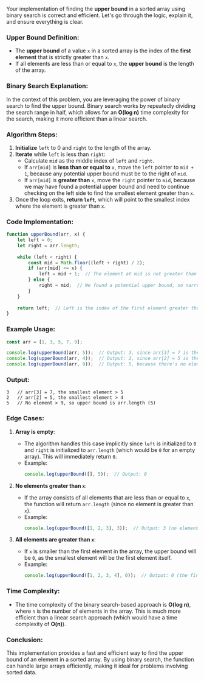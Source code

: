 Your implementation of finding the **upper bound** in a sorted array using binary search is correct and efficient. Let's go through the logic, explain it, and ensure everything is clear.

### **Upper Bound Definition**:
- The **upper bound** of a value `x` in a sorted array is the index of the **first element** that is strictly greater than `x`.
- If all elements are less than or equal to `x`, the **upper bound** is the length of the array.

### **Binary Search Explanation**:
In the context of this problem, you are leveraging the power of binary search to find the upper bound. Binary search works by repeatedly dividing the search range in half, which allows for an **O(log n)** time complexity for the search, making it more efficient than a linear search.

### **Algorithm Steps**:
1. **Initialize** `left` to 0 and `right` to the length of the array.
2. **Iterate** while `left` is less than `right`:
   - Calculate `mid` as the middle index of `left` and `right`.
   - If `arr[mid]` is **less than or equal to** `x`, move the `left` pointer to `mid + 1`, because any potential upper bound must be to the right of `mid`.
   - If `arr[mid]` is **greater than** `x`, move the `right` pointer to `mid`, because we may have found a potential upper bound and need to continue checking on the left side to find the smallest element greater than `x`.
3. Once the loop exits, **return `left`**, which will point to the smallest index where the element is greater than `x`.

### **Code Implementation**:
```javascript
function upperBound(arr, x) {
    let left = 0;
    let right = arr.length;
  
    while (left < right) {
        const mid = Math.floor((left + right) / 2);
        if (arr[mid] <= x) {
            left = mid + 1;  // The element at mid is not greater than x, so move right
        } else {
            right = mid;  // We found a potential upper bound, so narrow the search to the left half
        }
    }
  
    return left;  // Left is the index of the first element greater than x
}
```

### **Example Usage**:

```javascript
const arr = [1, 3, 5, 7, 9];

console.log(upperBound(arr, 5));  // Output: 3, since arr[3] = 7 is the smallest element greater than 5.
console.log(upperBound(arr, 4));  // Output: 2, since arr[2] = 5 is the smallest element greater than 4.
console.log(upperBound(arr, 9));  // Output: 5, because there's no element greater than 9, so the upper bound is the length of the array.
```

### **Output**:
```
3   // arr[3] = 7, the smallest element > 5
2   // arr[2] = 5, the smallest element > 4
5   // No element > 9, so upper bound is arr.length (5)
```

### **Edge Cases**:
1. **Array is empty**:
   - The algorithm handles this case implicitly since `left` is initialized to `0` and `right` is initialized to `arr.length` (which would be `0` for an empty array). This will immediately return `0`.
   - Example:
     ```javascript
     console.log(upperBound([], 5));  // Output: 0
     ```

2. **No elements greater than `x`**:
   - If the array consists of all elements that are less than or equal to `x`, the function will return `arr.length` (since no element is greater than `x`).
   - Example:
     ```javascript
     console.log(upperBound([1, 2, 3], 3));  // Output: 3 (no element greater than 3)
     ```

3. **All elements are greater than `x`**:
   - If `x` is smaller than the first element in the array, the upper bound will be `0`, as the smallest element will be the first element itself.
   - Example:
     ```javascript
     console.log(upperBound([1, 2, 3, 4], 0));  // Output: 0 (the first element, 1, is greater than 0)
     ```

### **Time Complexity**:
- The time complexity of the binary search-based approach is **O(log n)**, where `n` is the number of elements in the array. This is much more efficient than a linear search approach (which would have a time complexity of **O(n)**).

### **Conclusion**:
This implementation provides a fast and efficient way to find the upper bound of an element in a sorted array. By using binary search, the function can handle large arrays efficiently, making it ideal for problems involving sorted data.